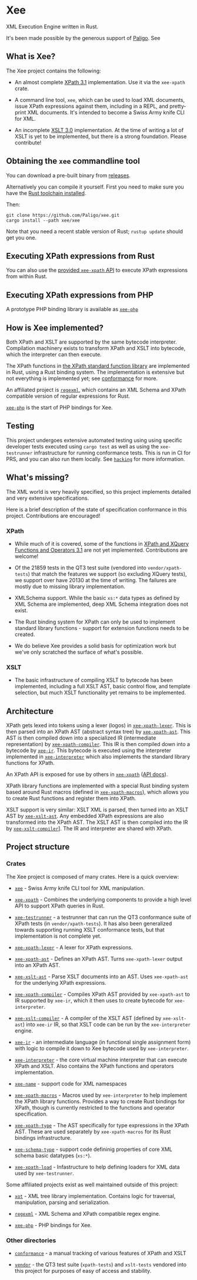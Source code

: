 # Xee

XML Execution Engine written in Rust.

It's been made possible by the generous support of
[Paligo](https://paligo.net/). See 

## What is Xee?

The Xee project contains the following:

- An almost complete [XPath 3.1](https://www.w3.org/TR/xpath-31/)
  implementation. Use it via the `xee-xpath` crate.

- A command line tool, `xee`, which can be used to load XML documents, issue
  XPath expressions against them, including in a REPL, and pretty-print XML
  documents. It's intended to become a Swiss Army knife CLI for XML.

- An incomplete [XSLT 3.0](https://www.w3.org/TR/xslt-30/) implementation. At
  the time of writing a lot of XSLT is yet to be implemented, but there is a
  strong foundation. Please contribute!

## Obtaining the `xee` commandline tool

You can download a pre-built binary from
[releases](https://github.com/Paligo/xee/releases).

Alternatively you can compile it yourself. First you need to make sure you have
the [Rust toolchain installed](https://www.rust-lang.org/tools/install).

Then:

```
git clone https://github.com/Paligo/xee.git
cargo install --path xee/xee
```

Note that you need a recent stable version of Rust; `rustup update` should get
you one.

## Executing XPath expressions from Rust

You can also use the [provided `xee-xpath`
API](https://docs.rs/xee-xpath/latest/xee_xpath/) to execute XPath expressions
from within Rust.

## Executing XPath expressions from PHP

A prototype PHP binding library is available as
[`xee-php`](https://github.com/Paligo/xee-php)

## How is Xee implemented?

Both XPath and XSLT are supported by the same bytecode interpreter. Compilation
machinery exists to transform XPath and XSLT into bytecode, which the
interpreter can then execute.

The XPath functions in [the XPath standard function
library](https://www.w3.org/TR/xpath-functions-31/) are implemented in Rust,
using a Rust binding system. The implementation is extensive but not everything
is implemented yet; see
[conformance](https://github.com/Paligo/xee/tree/main/conformance) for more.

An affiliated project is [`regexml`](https://github.com/Paligo/regexml), which
contains an XML Schema and XPath compatible version of regular expressions for
Rust. 

[`xee-php`](https://github.com/Paligo/xee-php) is the start of PHP bindings for
Xee.

## Testing

This project undergoes extensive automated testing using using specific
developer tests executed using `cargo test` as well as using the
`xee-testrunner` infrastructure for running conformance tests. This is run in
CI for PRS, and you can also run them locally. See [`hacking`](hacking.md) for
more information.

## What's missing?

The XML world is very heavily specified, so this project implements detailed
and very extensive specifications.

Here is a brief description of the state of specification conformance in this
project. Contributions are encouraged!

### XPath

- While much of it is covered, some of the functions in [XPath and XQuery
  Functions and Operators 3.1](https://www.w3.org/TR/xpath-functions-31/) are
  not yet implemented. Contributions are welcome!

- Of the 21859 tests in the QT3 test suite (vendored into `vendor/xpath-tests`)
  that match the features we support (so excluding XQuery tests), we support
  over have 20130 at the time of writing. The failures are mostly due to
  missing library implementation.

- XMLSchema support. While the basic `xs:*` data types as defined by XML Schema
  are implemented, deep XML Schema integration does not exist.

- The Rust binding system for XPath can only be used to implement standard
  library functions - support for extension functions needs to be created.

- We do believe Xee provides a solid basis for optimization work but we've only
  scratched the surface of what's possible.

### XSLT

- The basic infrastructure of compiling XSLT to bytecode has been implemented,
  including a full XSLT AST, basic control flow, and template selection, but
  much XSLT functionality yet remains to be implemented.

## Architecture

XPath gets lexed into tokens using a lexer (logos) in
[`xee-xpath-lexer`](xee-xpath-lexer). This is then parsed into an XPath AST
(abstract syntax tree) by [`xee-xpath-ast`](`xee-xpath-ast`). This AST is then
compiled down into a specialized IR (intermediate representation) by
[`xee-xpath-compiler`](`xee-xpath-compiler`). This IR is then compiled down
into a bytecode by [`xee-ir`](`xee-ir`). This bytecode is executed using the
interpreter implemented in [`xee-interpreter`](`xee-interpreter`) which also
implements the standard library functions for XPath.

An XPath API is exposed for use by others in [`xee-xpath`](xee-xpath) ([API
docs](https://docs.rs/xee-xpath/latest/xee_xpath/)).

XPath library functions are implemented with a special Rust binding system
based around Rust macros (defined in [`xee-xpath-macros`](xee-xpath-macros)),
which allows you to create Rust functions and register them into XPath.

XSLT support is very similar: XSLT XML is parsed, then turned into an XSLT AST
by [`xee-xslt-ast`](xee-xslt-ast). Any embedded XPath expressions are also
transformed into the XPath AST. The XSLT AST is then compiled into the IR by
[`xee-xslt-compiler`](xee-xslt-compiler)]. The IR and interpreter are shared with XPath.

## Project structure

### Crates

The Xee project is composed of many crates. Here is a quick overview:

- [`xee`](xee) - Swiss Army knife CLI tool for XML manipulation.

- [`xee-xpath`](xee-xpath) - Combines the underlying components to
  provide a high level API to support XPath queries in Rust.

- [`xee-testrunner`](xee-testrunner) - a testrunner that can run the
  QT3 conformance suite of XPath tests (in `vendor/xpath-tests`). It has also
  been generalized towards supporting running XSLT conformance tests, but that
  implementation is not complete yet.

- [`xee-xpath-lexer`](xee-xpath-lexer) - A lexer for XPath
  expressions.

- [`xee-xpath-ast`](xee-xpath-ast) - Defines an XPath AST. Turns
  `xee-xpath-lexer` output into an XPath AST.

- [`xee-xslt-ast`](xee-xslt-ast) - Parse XSLT documents into an AST. Uses
  `xee-xpath-ast` for the underlying XPath expressions.

- [`xee-xpath-compiler`](xee-xpath-compiler) - Compiles XPath AST provided by
  `xee-xpath-ast` to IR supported by `xee-ir`, which it then uses to create
  bytecode for `xee-interpreter`.

- [`xee-xslt-compiler`](xee-xslt-compiler) - A compiler of the XSLT AST
  (defined by `xee-xslt-ast`) into `xee-ir` IR, so that XSLT code can be run by
  the `xee-interpreter` engine.

- [`xee-ir`](xee-ir) - an intermediate language (in functional single
  assignment form) with logic to compile it down to Xee bytecode used by
  `xee-interpreter`.

- [`xee-interpreter`](xee-interpreter) - the core virtual machine interpreter
  that can execute XPath and XSLT. Also contains the XPath functions and
  operators implementation.

- [`xee-name`](xee-name) - support code for XML namespaces

- [`xee-xpath-macros`](xee-xpath-macros) - Macros used by `xee-interpreter` to
  help implement the XPath library functions. Provides a way to create Rust
  bindings for XPath, though is currently restricted to the functions and
  operator specification.

- [`xee-xpath-type`](xee-xpath-type) - The AST specifically for type
  expressions in the XPath AST. These are used separately by `xee-xpath-macros`
  for its Rust bindings infrastructure.

- [`xee-schema-type`](xee-schema-type) - support code defininig properties of
  core XML schema basic datatypes (`xs:*`).

- [`xee-xpath-load`](xee-xpath-load) - Infastructure to help defining loaders
  for XML data used by `xee-testrunner`.

Some affiliated projects exist as well maintained outside of this project:

- [`xot`](https://github.com/faassen/xot) - XML tree library implementation.
  Contains logic for traversal, manipulation, parsing and serialization.

- [`regexml`](https://github.com/Paligo/regexml) - XML Schema and XPath
  compatible regex engine.

- [`xee-php`](https://github.com/Paligo/xee-php) - PHP bindings for Xee.

### Other directories

- [`conformance`](conformance) - a manual tracking of various features of XPath
  and XSLT

- [`vendor`](vendor) - the QT3 test suite (`xpath-tests`) and `xslt-tests`
  vendored into this project for purposes of easy of access and stability.
